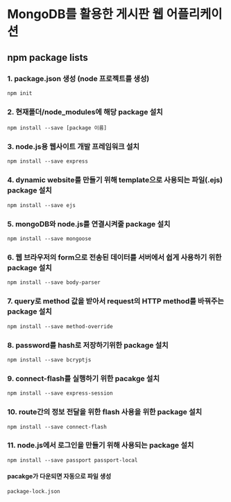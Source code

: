 # **MongoDB를 활용한 게시판 웹 어플리케이션**

## **npm package lists**

### **1. package.json 생성 (node 프로젝트를 생성)**
``` 
npm init
```
### **2. 현재폴더/node_modules에 해당 package 설치**
```
npm install --save [package 이름]
```
### **3. node.js용 웹사이트 개발 프레임워크 설치**
```
npm install --save express
```
### **4. dynamic website를 만들기 위해 template으로 사용되는 파일(.ejs) package 설치**
```
npm install --save ejs
```
### **5. mongoDB와 node.js를 연결시켜줄 package 설치**
```
npm install --save mongoose
```
### **6. 웹 브라우저의 form으로 전송된 데이터를 서버에서 쉽게 사용하기 위한 package 설치**
```
npm install --save body-parser
```
### **7. query로 method 값을 받아서 request의 HTTP method를 바꿔주는 package 설치**
```
npm install --save method-override
```
### **8. password를 hash로 저장하기위한 package 설치**
```
npm install --save bcryptjs
```
### **9. connect-flash를 실행하기 위한 pacakge 설치**
```
npm install --save express-session
```
### **10. route간의 정보 전달을 위한 flash 사용을 위한 package 설치**
```
npm install --save connect-flash
```
### **11. node.js에서 로그인을 만들기 위해 사용되는 package 설치**
```
npm install --save passport passport-local
```
#### **pacakge가 다운되면 자동으로 파일 생성**
```
package-lock.json
```

